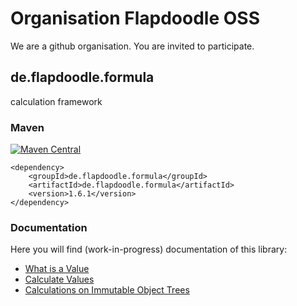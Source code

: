 # Organisation Flapdoodle OSS

We are a github organisation. You are invited to participate.

## de.flapdoodle.formula

calculation framework

### Maven

[![Maven Central](https://img.shields.io/maven-central/v/de.flapdoodle/de.flapdoodle.formula.svg)](https://maven-badges.herokuapp.com/maven-central/de.flapdoodle/de.flapdoodle.formula)

	<dependency>
		<groupId>de.flapdoodle.formula</groupId>
		<artifactId>de.flapdoodle.formula</artifactId>
		<version>1.6.1</version>
	</dependency>
                                            
### Documentation

Here you will find (work-in-progress) documentation of this library:

- [What is a Value](WhatIsAValue.md)
- [Calculate Values](HowToCalculate.md)
- [Calculations on Immutable Object Trees](HowToCalculateChangeableInstanceTest.md)



